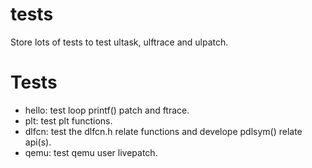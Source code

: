 tests
=====

Store lots of tests to test ultask, ulftrace and ulpatch.


# Tests

* hello: test loop printf() patch and ftrace.
* plt: test plt functions.
* dlfcn: test the dlfcn.h relate functions and develope pdlsym() relate api(s).
* qemu: test qemu user livepatch.
